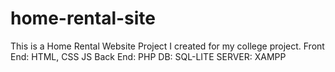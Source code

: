 # home-rental-site
This is a Home Rental Website Project I created for my college project.
Front End: HTML, CSS JS
Back End: PHP
DB: SQL-LITE
SERVER: XAMPP
